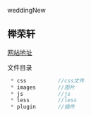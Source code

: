 weddingNew
##
榉荣轩
--

[网站地址](http://wedding.langzu.cn.com/ "榉荣轩")

文件目录
 ```js
  * css          //css文件
  * images       //图片
  * js           //js
  * less         //less
  * plugin       //插件

